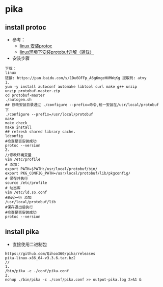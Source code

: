 # pika

## install protoc
- 参考：
    - [linux 安装protoc](https://blog.csdn.net/weixin_42547619/article/details/108137459)
    - [linux环境下安装protobuf详解（转载）](https://blog.csdn.net/bodybo/article/details/79036593)
- 安装步骤
```
下载：
linux
链接: https://pan.baidu.com/s/1Du6OFFp_A6g6mgeHUMWqKg 提取码: atvy
1.
yum -y install autoconf automake libtool curl make g++ unzip
unzip protobuf-master.zip
cd protobuf-master
./autogen.sh 
## 修改安装目录通过 ./configure --prefix=命令,统一安装在/usr/local/protobuf下
./configure --prefix=/usr/local/protobuf
make
make check
make install
## refresh shared library cache.
ldconfig 
#检查是否安装成功
protoc --version
2.
//修改环境变量
vim /etc/profile
# 添加：
export PATH=$PATH:/usr/local/protobuf/bin/
export PKG_CONFIG_PATH=/usr/local/protobuf/lib/pkgconfig/
# 保存并执行
source /etc/profile
# 动态库
vim /etc/ld.so.conf
#新起一行 添加
/usr/local/protobuf/lib
#保存退出后执行
#检查是否安装成功
protoc --version
```
## install pika
- 直接使用二进制包
```
https://github.com/Qihoo360/pika/releases
pika-linux-x86_64-v3.3.6.tar.bz2
//
1.
/bin/pika -c ./conf/pika.conf
2.
nohup ./bin/pika -c ./conf/pika.conf >> output-pika.log 2>&1 &
```